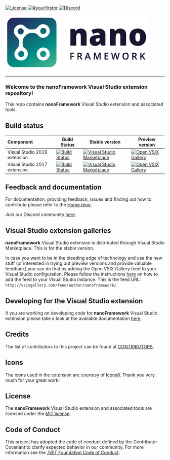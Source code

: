 [![License](https://img.shields.io/badge/License-MIT-blue.svg)](LICENSE) [![#yourfirstpr](https://img.shields.io/badge/first--timers--only-friendly-blue.svg)](https://github.com/nanoframework/Home/blob/master/CONTRIBUTING.md) [![Discord](https://img.shields.io/discord/478725473862549535.svg)](https://discord.gg/gCyBu8T)

![nanoFramework logo](https://github.com/nanoframework/Home/blob/master/resources/logo/nanoFramework-repo-logo.png)

-----

### Welcome to the **nanoFramework** Visual Studio extension repository!

This repo contains **nanoFramework** Visual Studio extension and associated tools.

## Build status

| Component | Build Status | Stable version | Preview version |
|:-|---|---|---|
| Visual Studio 2019 extension | [![Build Status](https://dev.azure.com/nanoframework/Visual-Studio-extension/_apis/build/status/nanoframework.nf-Visual-Studio-extension)](https://dev.azure.com/nanoframework/Visual-Studio-extension/_build/latest?definitionId=17) | [![Visual Studio Marketplace](https://img.shields.io/vscode-marketplace/d/nanoframework.nanoFramework-VS2019-Extension.svg)](https://marketplace.visualstudio.com/items?itemName=nanoframework.nanoFramework-VS2019-Extension) | [![Open VSIX Gallery](https://img.shields.io/badge/Open%20VSIX%20Gallery-(preview)-yellow.svg)](http://vsixgallery.com/extension/455f2be5-bb07-451e-b351-a9faf3018dc9) |
| Visual Studio 2017 extension | [![Build Status](https://dev.azure.com/nanoframework/Visual-Studio-extension/_apis/build/status/nanoframework.nf-Visual-Studio-extension)](https://dev.azure.com/nanoframework/Visual-Studio-extension/_build/latest?definitionId=17) | [![Visual Studio Marketplace](https://img.shields.io/vscode-marketplace/d/vs-publisher-1470366.nanoFrameworkVS2017Extension.svg)](https://marketplace.visualstudio.com/items?itemName=vs-publisher-1470366.nanoFrameworkVS2017Extension) | [![Open VSIX Gallery](https://img.shields.io/badge/Open%20VSIX%20Gallery-(preview)-yellow.svg)](http://vsixgallery.com/extension/47973986-ed3c-4b64-ba40-a9da73b44ef7) |

## Feedback and documentation

For documentation, providing feedback, issues and finding out how to contribute please refer to the [Home repo](https://github.com/nanoframework/Home).

Join our Discord community [here](https://discord.gg/gCyBu8T).

## Visual Studio extension galleries

**nanoFramework** Visual Studio extension is distributed through Visual Studio Marketplace. This is for the stable version.

In case you want to be in the bleeding edge of technology and use the new stuff (or interested in trying out preview versions and provide valuable feedback) you can do that by adding the Open VSIX Gallery feed to your Visual Studio configuration. Please follow the instructions [here](http://vsixgallery.com/guide/feed/) on how to add the feed to your Visual Studio instance.
This is the feed URL: `http://vsixgallery.com/feed/author/nanoframework/`.

## Developing for the Visual Studio extension

If you are working on developing code for **nanoFramework** Visual Studio extension please take a look at the available documentation [here](docs/README.md).

## Credits

The list of contributors to this project can be found at [CONTRIBUTORS](https://github.com/nanoframework/Home/blob/master/CONTRIBUTORS.md).

## Icons

The icons used in the extension are courtesy of [Icons8](https://icons8.com). Thank you very much for your great work!

## License

The **nanoFramework** Visual Studio extension and associated tools are licensed under the [MIT license](LICENSE.md).

## Code of Conduct

This project has adopted the code of conduct defined by the Contributor Covenant to clarify expected behavior in our community.
For more information see the [.NET Foundation Code of Conduct](https://dotnetfoundation.org/code-of-conduct).

